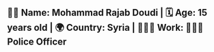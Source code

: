 ## 🧑🏻 Name: **Mohammad Rajab Doudi** | 🗓 Age: **15 years old** | 🌍 Country: **Syria** | 👮🏻‍♂️ Work: **👮🏻‍♂️ Police Officer**
